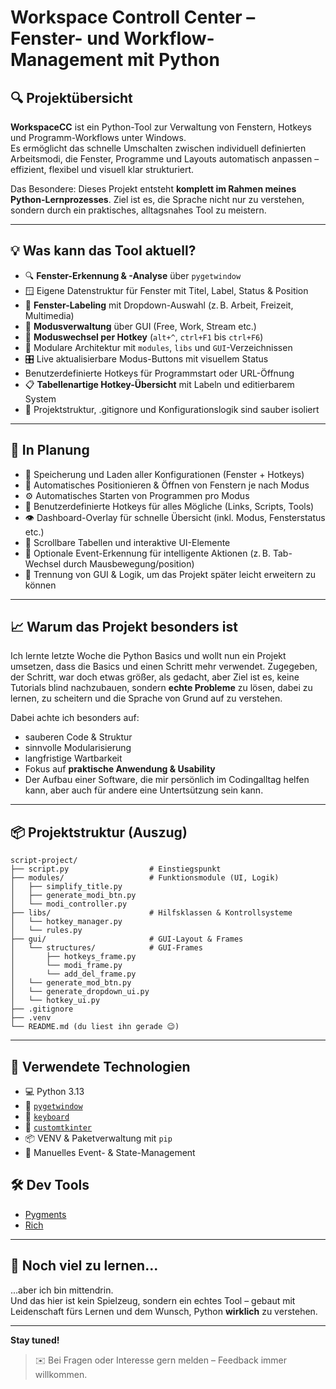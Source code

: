 # Workspace Controll Center – Fenster- und Workflow-Management mit Python

## 🔍 Projektübersicht

**WorkspaceCC** ist ein Python-Tool zur Verwaltung von Fenstern, Hotkeys und Programm-Workflows unter Windows.  
Es ermöglicht das schnelle Umschalten zwischen individuell definierten Arbeitsmodi, die Fenster, Programme und Layouts automatisch anpassen – effizient, flexibel und visuell klar strukturiert.

Das Besondere: Dieses Projekt entsteht **komplett im Rahmen meines Python-Lernprozesses**. Ziel ist es, die Sprache nicht nur zu verstehen, sondern durch ein praktisches, alltagsnahes Tool zu meistern.

---

## 💡 Was kann das Tool aktuell?

- 🔍 **Fenster-Erkennung & -Analyse** über `pygetwindow`
- 🪟 Eigene Datenstruktur für Fenster mit Titel, Label, Status & Position
- 🎯 **Fenster-Labeling** mit Dropdown-Auswahl (z. B. Arbeit, Freizeit, Multimedia)
- 🧠 **Modusverwaltung** über GUI (Free, Work, Stream etc.)
- 🔁 **Moduswechsel per Hotkey** (`alt+^`, `ctrl+F1` bis `ctrl+F6`)
- 🧩 Modulare Architektur mit `modules`, `libs` und `GUI`-Verzeichnissen
- 🎛️ Live aktualisierbare Modus-Buttons mit visuellem Status
- Benutzerdefinierte Hotkeys für Programmstart oder URL-Öffnung
- 📋 **Tabellenartige Hotkey-Übersicht** mit Labeln und editierbarem System
- 🧼 Projektstruktur, .gitignore und Konfigurationslogik sind sauber isoliert

---

## 🚀 In Planung

- 💾 Speicherung und Laden aller Konfigurationen (Fenster + Hotkeys)
- 🧠 Automatisches Positionieren & Öffnen von Fenstern je nach Modus
- ⚙️ Automatisches Starten von Programmen pro Modus
- 🔑 Benutzerdefinierte Hotkeys für alles Mögliche (Links, Scripts, Tools)
- 👁️ Dashboard-Overlay für schnelle Übersicht (inkl. Modus, Fensterstatus etc.)
- 🔄 Scrollbare Tabellen und interaktive UI-Elemente
- 🧪 Optionale Event-Erkennung für intelligente Aktionen (z. B. Tab-Wechsel durch Mausbewegung/position)
- 🧼 Trennung von GUI & Logik, um das Projekt später leicht erweitern zu können

---

## 📈 Warum das Projekt besonders ist

Ich lernte letzte Woche die Python Basics und wollt nun ein Projekt umsetzen, dass die Basics und einen Schritt mehr verwendet. Zugegeben, der Schritt, war doch etwas größer, als gedacht, aber Ziel ist es, keine Tutorials blind nachzubauen, sondern **echte Probleme** zu lösen, dabei zu lernen, zu scheitern und die Sprache von Grund auf zu verstehen.

Dabei achte ich besonders auf:

- sauberen Code & Struktur
- sinnvolle Modularisierung
- langfristige Wartbarkeit
- Fokus auf **praktische Anwendung & Usability**
- Der Aufbau einer Software, die mir persönlich im Codingalltag helfen kann, aber auch für andere eine Untertsützung sein kann.

---

## 📦 Projektstruktur (Auszug)

```
script-project/
├── script.py                  # Einstiegspunkt
├── modules/                   # Funktionsmodule (UI, Logik)
│   ├── simplify_title.py
│   ├── generate_modi_btn.py
│   └── modi_controller.py
├── libs/                      # Hilfsklassen & Kontrollsysteme
│   └── hotkey_manager.py
│   └── rules.py
├── gui/                       # GUI-Layout & Frames
│   └── structures/            # GUI-Frames
│       ├── hotkeys_frame.py
│       └── modi_frame.py
│       └── add_del_frame.py
│   └── generate_mod_btn.py
│   └── generate_dropdown_ui.py
│   └── hotkey_ui.py
├── .gitignore
├── .venv
└── README.md (du liest ihn gerade 😉)
```

---

## 🔧 Verwendete Technologien

- 💻 Python 3.13
- 🧰 [`pygetwindow`](https://pypi.org/project/PyGetWindow/)
- 🔢 [`keyboard`](https://pypi.org/project/keyboard/)
- 🎨 [`customtkinter`](https://github.com/TomSchimansky/CustomTkinter)
- 📦 VENV & Paketverwaltung mit `pip`
- 🔧 Manuelles Event- & State-Management

## 🛠️ Dev Tools

- [Pygments](https://pygments.org/)
- [Rich](https://github.com/Textualize/rich)

---

## 🤝 Noch viel zu lernen...

...aber ich bin mittendrin.  
Und das hier ist kein Spielzeug, sondern ein echtes Tool – gebaut mit Leidenschaft fürs Lernen und dem Wunsch, Python **wirklich** zu verstehen.

---

**Stay tuned!**

> ✉️ Bei Fragen oder Interesse gern melden – Feedback immer willkommen.
